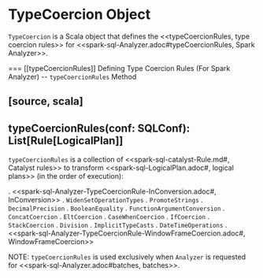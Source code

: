 # TypeCoercion Object

`TypeCoercion` is a Scala object that defines the <<typeCoercionRules, type coercion rules>> for <<spark-sql-Analyzer.adoc#typeCoercionRules, Spark Analyzer>>.

=== [[typeCoercionRules]] Defining Type Coercion Rules (For Spark Analyzer) -- `typeCoercionRules` Method

[source, scala]
----
typeCoercionRules(conf: SQLConf): List[Rule[LogicalPlan]]
----

`typeCoercionRules` is a collection of <<spark-sql-catalyst-Rule.md#, Catalyst rules>> to transform <<spark-sql-LogicalPlan.adoc#, logical plans>> (in the order of execution):

. <<spark-sql-Analyzer-TypeCoercionRule-InConversion.adoc#, InConversion>>
. `WidenSetOperationTypes`
. `PromoteStrings`
. `DecimalPrecision`
. `BooleanEquality`
. `FunctionArgumentConversion`
. `ConcatCoercion`
. `EltCoercion`
. `CaseWhenCoercion`
. `IfCoercion`
. `StackCoercion`
. `Division`
. `ImplicitTypeCasts`
. `DateTimeOperations`
. <<spark-sql-Analyzer-TypeCoercionRule-WindowFrameCoercion.adoc#, WindowFrameCoercion>>

NOTE: `typeCoercionRules` is used exclusively when `Analyzer` is requested for <<spark-sql-Analyzer.adoc#batches, batches>>.
